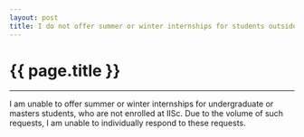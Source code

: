 ```yaml
---
layout: post
title: I do not offer summer or winter internships for students outside IISc. 
---
```


{{ page.title }}
================

<hr>
<p> I am unable to offer summer or winter internships for undergraduate or masters students, who are not enrolled at IISc. Due to the volume of such requests, I am unable to individually respond to these requests. 
</p>


